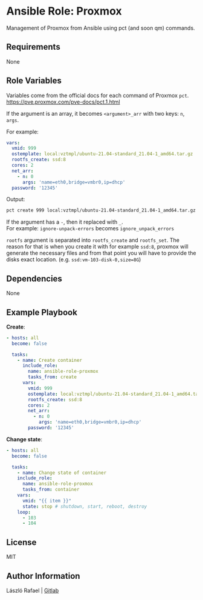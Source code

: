 Ansible Role: Proxmox
=========

Management of Proxmox from Ansible using pct (and soon qm) commands.

Requirements
------------

None

Role Variables
--------------

Variables come from the official docs for each command of Proxmox `pct`.  
https://pve.proxmox.com/pve-docs/pct.1.html 

If the argument is an array, it becomes `<argument>_arr` with
two keys: `n`, `args`.

For example:

```yml
vars:
  vmid: 999
  ostemplate: local:vztmpl/ubuntu-21.04-standard_21.04-1_amd64.tar.gz
  rootfs_create: ssd:8
  cores: 2
  net_arr:
    - n: 0
      args: 'name=eth0,bridge=vmbr0,ip=dhcp'
  password: '12345'
```

Output:

```bash
pct create 999 local:vztmpl/ubuntu-21.04-standard_21.04-1_amd64.tar.gz --rootfs ssd:8 --cores 2 --net0 name=eth0,bridge=vmbr0,ip=dhcp --password 12345
```

If the argument has a `-`, then it replaced with `_`.  
For example: `ignore-unpack-errors` becomes `ignore_unpack_errors`

`rootfs` argument is separated into `rootfs_create` and `rootfs_set`. 
The reason for that is when you create it with for example `ssd:8`, proxmox will generate
the necessary files and from that point you will have to provide the disks exact location. (e.g. `ssd:vm-103-disk-0,size=8G`)

Dependencies
------------

None

Example Playbook
----------------


**Create**:

```yml
- hosts: all
  become: false

  tasks:
    - name: Create container
      include_role:
        name: ansible-role-proxmox
        tasks_from: create
      vars:
        vmid: 999
        ostemplate: local:vztmpl/ubuntu-21.04-standard_21.04-1_amd64.tar.gz
        rootfs_create: ssd:8
        cores: 2
        net_arr:
          - n: 0
            args: 'name=eth0,bridge=vmbr0,ip=dhcp'
        password: '12345'
```

**Change state**:

```yml
- hosts: all
  become: false

  tasks:
    - name: Change state of container
    include_role:
      name: ansible-role-proxmox
      tasks_from: container
    vars:
      vmid: "{{ item }}"
      state: stop # shutdown, start, reboot, destroy
    loop:
      - 103
      - 104
```

License
-------

MIT

Author Information
------------------

László Rafael | [Gitlab](https://gitlab.com/rlacko58)
